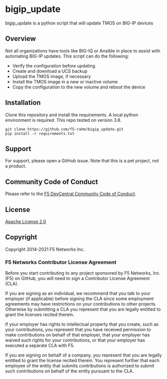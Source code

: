 # bigip_update

bigip_update is a python script that will update TMOS on BIG-IP devices

## Overview

Not all organizations have tools like BIG-IQ or Ansible in place to assist with automating BIG-IP updates. This script can do the following:

- Verify the configuration before updating
- Create and download a UCS backup
- Upload the TMOS image, if necessary
- Install the TMOS image in a new or inactive volume
- Copy the configuration to the new volume and reboot the device

## Installation

Clone this repository and install the requirements. A local python environment is required. This repo tested on version 3.8.

```
git clone https://github.com/f5-rahm/bigip_update.git
pip install -r requirements.txt
```

## Support
For support, please open a GitHub issue. Note that this is a pet project, not a product.

## Community Code of Conduct
Please refer to the [F5 DevCentral Community Code of Conduct](code_of_conduct.md).


## License
[Apache License 2.0](LICENSE)

## Copyright
Copyright 2014-2021 F5 Networks Inc.


### F5 Networks Contributor License Agreement

Before you start contributing to any project sponsored by F5 Networks, Inc. (F5) on GitHub, you will need to sign a Contributor License Agreement (CLA).

If you are signing as an individual, we recommend that you talk to your employer (if applicable) before signing the CLA since some employment agreements may have restrictions on your contributions to other projects.
Otherwise by submitting a CLA you represent that you are legally entitled to grant the licenses recited therein.

If your employer has rights to intellectual property that you create, such as your contributions, you represent that you have received permission to make contributions on behalf of that employer, that your employer has waived such rights for your contributions, or that your employer has executed a separate CLA with F5.

If you are signing on behalf of a company, you represent that you are legally entitled to grant the license recited therein.
You represent further that each employee of the entity that submits contributions is authorized to submit such contributions on behalf of the entity pursuant to the CLA.



